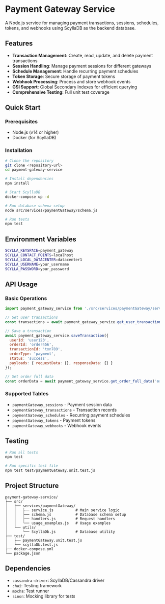 # Payment Gateway Service

A Node.js service for managing payment transactions, sessions, schedules, tokens, and webhooks using ScyllaDB as the backend database.

## Features

- **Transaction Management**: Create, read, update, and delete payment transactions
- **Session Handling**: Manage payment sessions for different gateways
- **Schedule Management**: Handle recurring payment schedules
- **Token Storage**: Secure storage of payment tokens
- **Webhook Processing**: Process and store webhook events
- **GSI Support**: Global Secondary Indexes for efficient querying
- **Comprehensive Testing**: Full unit test coverage

## Quick Start

### Prerequisites

- Node.js (v14 or higher)
- Docker (for ScyllaDB)

### Installation

```bash
# Clone the repository
git clone <repository-url>
cd payment-gateway-service

# Install dependencies
npm install

# Start ScyllaDB
docker-compose up -d

# Run database schema setup
node src/services/paymentGateway/schema.js

# Run tests
npm test
```

## Environment Variables

```bash
SCYLLA_KEYSPACE=payment_gateway
SCYLLA_CONTACT_POINTS=localhost
SCYLLA_LOCAL_DATACENTER=datacenter1
SCYLLA_USERNAME=your_username
SCYLLA_PASSWORD=your_password
```

## API Usage

### Basic Operations

```javascript
import payment_gateway_service from './src/services/paymentGateway/service.js';

// Get user transactions
const transactions = await payment_gateway_service.get_user_transactions('user123', '2025-01-01', '2025-12-31');

// Save a transaction
await payment_gateway_service.saveTransaction({
  userId: 'user123',
  orderId: 'order456',
  transactionId: 'txn789',
  orderType: 'payment',
  status: 'success',
  payloads: { requestData: {}, responseData: {} }
});

// Get order full data
const orderData = await payment_gateway_service.get_order_full_data('order123');
```

### Supported Tables

- `paymentGateway_sessions` - Payment session data
- `paymentGateway_transactions` - Transaction records
- `paymentGateway_schedules` - Recurring payment schedules
- `paymentGateway_tokens` - Payment tokens
- `paymentGateway_webhooks` - Webhook events

## Testing

```bash
# Run all tests
npm test

# Run specific test file
npm test test/paymentGateway.unit.test.js
```

## Project Structure

```
payment-gateway-service/
├── src/
│   ├── services/paymentGateway/
│   │   ├── service.js          # Main service logic
│   │   ├── schema.js           # Database schema setup
│   │   ├── handlers.js         # Request handlers
│   │   └── usage_examples.js   # Usage examples
│   └── utils/
│       └── ScyllaDb.js         # Database utility
├── test/
│   ├── paymentGateway.unit.test.js
│   └── scyllaDb.test.js
├── docker-compose.yml
└── package.json
```

## Dependencies

- `cassandra-driver`: ScyllaDB/Cassandra driver
- `chai`: Testing framework
- `mocha`: Test runner
- `sinon`: Mocking library for tests 